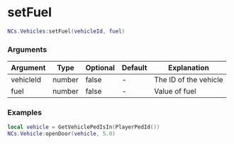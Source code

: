 # setFuel


```lua
NCs.Vehicles:setFuel(vehicleId, fuel)
``` 

### Arguments
| Argument  | Type   | Optional   | Default | Explanation            |
|-----------|--------|------------|---------|------------------------|
| vehicleId | number | false      | -       | The ID of the vehicle  |
| fuel      | number | false      | -       | Value of fuel          |

### Examples

```lua
local vehicle = GetVehiclePedIsIn(PlayerPedId())
NCs.Vehicle:openDoor(vehicle, 5.0)
```